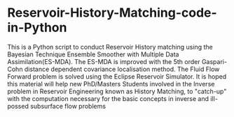 # Reservoir-History-Matching-code-in-Python
This is a Python script to conduct Reservoir History matching using the Bayesian Technique Ensemble Smoother with Multiple Data Assimilation(ES-MDA). The ES-MDA is improved with the 5th order Gaspari-Cohn distance dependent covariance localisation method. The Fluid Flow Forward problem is solved using the Eclipse Reservoir Simulator. 
It is hoped this material will help new PhD/Masters Students involved in the Inverse problem in Reservoir Engineering known as History Matching, to "catch-up" with the computation necessary for the basic concepts in inverse and ill-possed subsurface flow problems
